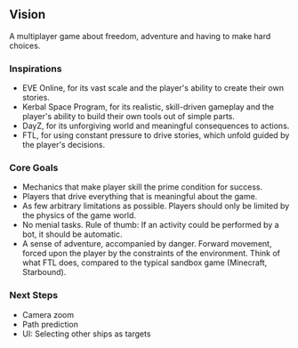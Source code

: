 ## Vision

A multiplayer game about freedom, adventure and having to make hard choices.


### Inspirations

* EVE Online, for its vast scale and the player's ability to create their own
  stories.
* Kerbal Space Program, for its realistic, skill-driven gameplay and the
  player's ability to build their own tools out of simple parts.
* DayZ, for its unforgiving world and meaningful consequences to actions.
* FTL, for using constant pressure to drive stories, which unfold guided by the
  player's decisions.


### Core Goals

* Mechanics that make player skill the prime condition for success.
* Players that drive everything that is meaningful about the game.
* As few arbitrary limitations as possible. Players should only be limited by
  the physics of the game world.
* No menial tasks. Rule of thumb: If an activity could be performed by a bot,
  it should be automatic.
* A sense of adventure, accompanied by danger. Forward movement, forced upon the
  player by the constraints of the environment. Think of what FTL does, compared
  to the typical sandbox game (Minecraft, Starbound).


### Next Steps

* Camera zoom
* Path prediction
* UI: Selecting other ships as targets
